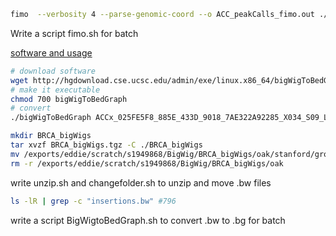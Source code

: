 ```bash
fimo  --verbosity 4 --parse-genomic-coord --o ACC_peakCalls_fimo.out ./Fimo/PRDM9.pwm.meme ./PeakFasta/ACC_peakCalls.fasta
```
Write a script fimo.sh for batch

[software and usage](http://hgdownload.cse.ucsc.edu/admin/exe/linux.x86_64/)

```bash
# download software
wget http://hgdownload.cse.ucsc.edu/admin/exe/linux.x86_64/bigWigToBedGraph
# make it executable
chmod 700 bigWigToBedGraph
# convert
./bigWigToBedGraph ACCx_025FE5F8_885E_433D_9018_7AE322A92285_X034_S09_L133_B1_T1_PMRG.insertions.bw 1.bg
```


```bash
mkdir BRCA_bigWigs
tar xvzf BRCA_bigWigs.tgz -C ./BRCA_bigWigs
mv /exports/eddie/scratch/s1949868/BigWig/BRCA_bigWigs/oak/stanford/groups/howchang/users/mcorces/temp/bigwigs/* /exports/eddie/scratch/s1949868/BigWig/BRCA_bigWigs
rm -r /exports/eddie/scratch/s1949868/BigWig/BRCA_bigWigs/oak
```
write unzip.sh and changefolder.sh to unzip and move .bw files
```bash
ls -lR | grep -c "insertions.bw" #796
```
write a script BigWigtoBedGraph.sh to convert .bw to .bg for batch


<!--stackedit_data:
eyJoaXN0b3J5IjpbMTkwODc1ODM5LC0xODMzODk5MTcxLC00Nj
Q4NzgzMTQsLTI4MTIwODkzNywtMzA0MzE0ODA4LDE3MzM1MzYw
NjcsMTI5MTIzMzQyMyw2NTc1ODA2ODQsLTg0MjQ4OTUyLC0xMj
I4NzIzMDg4LC05NzQ2MjAyNTQsMTcwNzg1Mzg1NywxMTAxMTMy
MTJdfQ==
-->